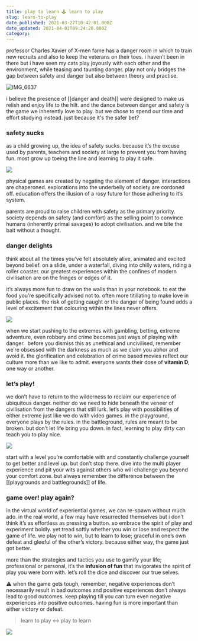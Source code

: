 ```yaml
---
title: play to learn 🕹 learn to play
slug: learn-to-play
date_published: 2021-03-27T10:42:01.000Z
date_updated: 2021-04-02T09:24:28.000Z
category: 
---
```

professor Charles Xavier of X-men fame has a danger room in which to train new recruits and also to keep the veterans on their toes. i haven’t been in there but i have seen my cats play joyously with each other and the environment, while teasing and taunting danger. play not only bridges the gap between safety and danger but also between theory and practise.

![IMG_6637](https://res.craft.do/user/full/aea53ecb-f07e-7684-f954-13f587938a00/E2D0937F-FA67-4E85-9D82-3B3CA583018F_2)

i believe the presence of [[danger and death]] were designed to make us relish and enjoy life to the hilt. and the dance between danger and safety is the game we inherently love to play. but we chose to spend our time and effort studying instead. just because it's the safer bet?

### safety sucks
as a child growing up, the idea of safety sucks. because it’s the excuse used by parents, teachers and society at large to prevent you from having fun. most grow up toeing the line and learning to play it safe.

![](https://images.unsplash.com/photo-1591443062806-2045c656b0d6?crop=entropy&amp;cs=tinysrgb&amp;fit=max&amp;fm=jpg&amp;ixid=MnwxNDIyNzR8MHwxfHNlYXJjaHw1MHx8c2FmZXR5fGVufDB8fHx8MTYxNjgzNDU2OA&amp;ixlib=rb-1.2.1&amp;q=80&amp;w=1080)

physical games are created by negating the element of danger. interactions are chaperoned. explorations into the underbelly of society are cordoned off. education offers the illusion of a rosy future for those adhering to it’s system.

parents are proud to raise children with safety as the primary priority. society depends on safety (and comfort) as the selling point to convince humans (inherently primal savages) to adopt civilisation. and we bite the bait without a thought.

### danger delights
think about all the times you’ve felt absolutely alive, animated and excited beyond belief. on a slide, under a waterfall, diving into chilly waters, riding a roller coaster. our greatest experiences within the confines of modern civilisation are on the fringes or edges of it.

it’s always more fun to draw on the walls than in your notebook. to eat the food you’re specifically advised not to. often more titillating to make love in public places. the risk of getting caught or the danger of being found adds a level of excitement that colouring within the lines never offers.

![](https://images.unsplash.com/photo-1591600473567-19088f039d37?crop=entropy&amp;cs=tinysrgb&amp;fit=max&amp;fm=jpg&amp;ixid=MnwxNDIyNzR8MHwxfHNlYXJjaHwyM3x8Y3JpbWV8ZW58MHx8fHwxNjE2ODM0Njg1&amp;ixlib=rb-1.2.1&amp;q=80&amp;w=1080)

when we start pushing to the extremes with gambling, betting, extreme adventure, even robbery and crime becomes just ways of playing with danger.  before you dismiss this as unethical and uncivilised, remember we’re obsessed with the darkness as much as we claim you abhor and avoid it. the glorification and celebration of crime based movies reflect our culture more than we like to admit. everyone wants their dose of **vitamin D**, one way or another.

### let’s play!
we don’t have to return to the wilderness to reclaim our experience of ubiquitous danger. neither do we need to hide beneath the veneer of civilisation from the dangers that still lurk. let’s play with possibilities of either extreme just like we do with video games. in the playground, everyone plays by the rules. in the battleground, rules are meant to be broken. but don’t let life bring you down. in fact, learning to play dirty can teach you to play nice.

![](https://images.unsplash.com/photo-1422207049116-cfaf69531072?crop=entropy&amp;cs=tinysrgb&amp;fit=max&amp;fm=jpg&amp;ixid=MnwxNDIyNzR8MHwxfHNlYXJjaHwxNXx8eWluJTIweWFuZ3xlbnwwfHx8fDE2MTY4MzQ4NDA&amp;ixlib=rb-1.2.1&amp;q=80&amp;w=1080)

start with a level you’re comfortable with and constantly challenge yourself to get better and level up. but don’t stop there. dive into the multi player experience and pit your wits against others who will challenge you beyond your comfort zone. but always remember the difference between the [[playgrounds and battlegrounds]] of life.

### game over! play again?
in the virtual world of experiential games, we can re-spawn without much ado. in the real world, a few may have resurrected themselves but i don’t think it’s as effortless as pressing a button. so embrace the spirit of play and experiment boldly. yet tread softly whether you win or lose and respect the game of life. we play not to win, but to learn to lose; graceful in one’s own defeat and gleeful of the other’s victory. because either way, the game just got better.

more than the strategies and tactics you use to gamify your life; professional or personal, it’s the **infusion of fun** that invigorates the spirit of play you were born with. let’s roll the dice and discover our true selves.

⚠️ when the game gets tough, remember, negative experiences don’t necessarily result in bad outcomes and positive experiences don’t always lead to good outcomes. keep playing till you can turn even negative experiences into positive outcomes. having fun is more important than either victory or defeat.

> learn to play ↔ play to learn

![](https://images.unsplash.com/photo-1522069213448-443a614da9b6?crop=entropy&amp;cs=tinysrgb&amp;fit=max&amp;fm=jpg&amp;ixid=MnwxNDIyNzR8MHwxfHNlYXJjaHwxM3x8Z2FtZSUyMG92ZXIlMjBwbGF5JTIwYWdhaW58ZW58MHx8fHwxNjE2ODM1MDE2&amp;ixlib=rb-1.2.1&amp;q=80&amp;w=1080)
